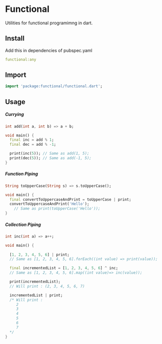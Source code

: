 # Functional

Utilities for functional programimng in dart.

## Install 

Add this in dependencies of pubspec.yaml

```yaml
functional:any
```

## Import

```dart
import 'package:functional/functional.dart';
```

## Usage

##### Currying

```dart
int add(int a, int b) => a + b;

void main() {
  final inc = add % 1;
  final dec = add % -1;

  print(inc(5)); // Same as add(1, 5);
  print(dec(5)); // Same as add(-1, 5);
}
```

##### Function Piping

```dart
String toUpperCase(String s) => s.toUpperCase();

void main() {
  final convertToUppercaseAndPrint = toUpperCase | print;
  convertToUppercaseAndPrint('Hello'); 
    // Same as print(toUpperCase('Hello'));
}
```

##### Collection Piping

```dart
int inc(int a) => a++;

void main() {
    
  [1, 2, 3, 4, 5, 6] | print;
  // Same as [1, 2, 3, 4, 5, 6].forEach((int value) => print(value));

  final incrementedList = [1, 2, 3, 4, 5, 6] ^ inc;
  // Same as [1, 2, 3, 4, 5, 6].map((int value)=> inc(value));

  print(incrementedList);
  // Will print : (2, 3, 4, 5, 6, 7)

  incrementedList | print;
  /* Will print : 
     2
     3
     4
     5
     6
     7
  */
}
```

